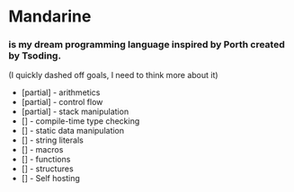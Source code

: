 # Mandarine 
### is my dream programming language inspired by Porth created by Tsoding.

(I quickly dashed off goals, I need to think more about it)

- [partial] - arithmetics
- [partial] - control flow
- [partial] - stack manipulation
- [] - compile-time type checking
- [] - static data manipulation
- [] - string literals
- [] - macros
- [] - functions
- [] - structures
- [] - Self hosting
